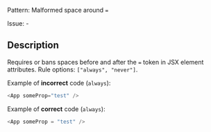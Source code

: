 Pattern: Malformed space around `=`

Issue: -

## Description

Requires or bans spaces before and after the `=` token in JSX element attributes. Rule options: `["always", "never"]`.

Example of **incorrect** code (`always`):

```ts
<App someProp="test" />
```

Example of **correct** code (`always`):

```ts
<App someProp = "test" />
```